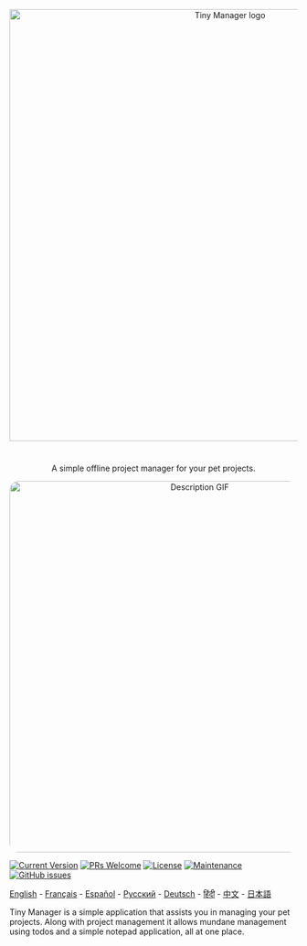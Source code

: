 <p align="center">
  <a href="https://nishantpainter.github.io/tiny-manager/" rel="noopener" target="_blank"><img width="756" src="https://nishantpainter.github.io/tiny-manager/readme_logo_ru.png" alt="Tiny Manager logo"></a></p>
</p>

#

<p align="center">
  A simple offline project manager for your pet projects.
</p>

<p align="center">
  <img width="650" src="https://nishantpainter.github.io/tiny-manager/description.gif" alt="Description GIF" style="border-radius:16px"></p>
</p>

[![Current Version](https://img.shields.io/badge/version-1.0.0-green.svg)](https://nishantpainter.github.io/tiny-manager) [![PRs Welcome](https://img.shields.io/badge/PRs-welcome-orange.svg?style=flat-square)](http://makeapullrequest.com) [![License](https://img.shields.io/github/license/day8/re-frame.svg)](https://github.com/nishantpainter/tiny-manager/blob/main/license.txt) [![Maintenance](https://img.shields.io/badge/Maintained%3F-yes-blue.svg)](https://github.com/nishantpainter/tiny-manager/commits/master) [![GitHub issues](https://img.shields.io/github/issues/nishantpainter/tiny-manager)](https://github.com/nishantpainter/tiny-manager/issues)

[English](https://github.com/nishantpainter/tiny-manager/blob/master/README.md) - [Français](https://github.com/nishantpainter/tiny-manager/blob/master/README_FR.md) - [Español](https://github.com/nishantpainter/tiny-manager/blob/master/README_ES.md) - [Pусский](https://github.com/nishantpainter/tiny-manager/blob/master/README_RU.md) - [Deutsch](https://github.com/nishantpainter/tiny-manager/blob/master/README_DE.md) - [हिंदी](https://github.com/nishantpainter/tiny-manager/blob/master/README_IN.md) - [中文](https://github.com/nishantpainter/tiny-manager/blob/master/README_CN.md) - [日本語](https://github.com/nishantpainter/tiny-manager/blob/master/README_JP.md)

Tiny Manager is a simple application that assists you in managing your pet projects. Along with project management it allows mundane management using todos and a simple notepad application, all at one place.
